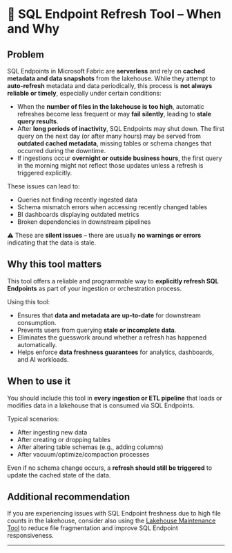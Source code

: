 # 🔄 SQL Endpoint Refresh Tool – When and Why

## Problem

SQL Endpoints in Microsoft Fabric are **serverless** and rely on **cached metadata and data snapshots** from the lakehouse. While they attempt to **auto-refresh** metadata and data periodically, this process is **not always reliable or timely**, especially under certain conditions:

- When the **number of files in the lakehouse is too high**, automatic refreshes become less frequent or may **fail silently**, leading to **stale query results**.
- After **long periods of inactivity**, SQL Endpoints may shut down. The first query on the next day (or after many hours) may be served from **outdated cached metadata**, missing tables or schema changes that occurred during the downtime.
- If ingestions occur **overnight or outside business hours**, the first query in the morning might not reflect those updates unless a refresh is triggered explicitly.

These issues can lead to:
- Queries not finding recently ingested data
- Schema mismatch errors when accessing recently changed tables
- BI dashboards displaying outdated metrics
- Broken dependencies in downstream pipelines

⚠️ These are **silent issues** – there are usually **no warnings or errors** indicating that the data is stale.

## Why this tool matters

This tool offers a reliable and programmable way to **explicitly refresh SQL Endpoints** as part of your ingestion or orchestration process.

Using this tool:
- Ensures that **data and metadata are up-to-date** for downstream consumption.
- Prevents users from querying **stale or incomplete data**.
- Eliminates the guesswork around whether a refresh has happened automatically.
- Helps enforce **data freshness guarantees** for analytics, dashboards, and AI workloads.

## When to use it

You should include this tool in **every ingestion or ETL pipeline** that loads or modifies data in a lakehouse that is consumed via SQL Endpoints.

Typical scenarios:
- After ingesting new data
- After creating or dropping tables
- After altering table schemas (e.g., adding columns)
- After vacuum/optimize/compaction processes

Even if no schema change occurs, a **refresh should still be triggered** to update the cached state of the data.

## Additional recommendation

If you are experiencing issues with SQL Endpoint freshness due to high file counts in the lakehouse, consider also using the [Lakehouse Maintenance Tool](./lakehouse-maintenance.md) to reduce file fragmentation and improve SQL Endpoint responsiveness.

---

